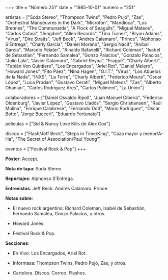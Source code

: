 +++
title = "Número 251"
date = "1985-10-01"
numero = "251"

artistas = ["Soda Stereo", "Thompson Twins", "Pedro Pujó", "Zas", "Orchestral Manoeuvres in the Dark", "Microfón", "Mandioca", "Los Breteles", "The Communards", "A Flock of Seagulls", "Miguel Mateos", "Carlos Cutaia", "Jengibre", "Allen Records", "Tina Turner", "Bryan Adams", "Virus", "Dire Straits", "Jeff Beck", "Andrés Calamaro", "Prince", "Alphonso S’Entrega", "Charly García", "Daniel Morano", "Sergio Nacif", "Aníbal García", "Marcelo Pelater", "Rinaldo Rafanelli", "Richard Coleman", "Isabel de Sebastián", "Fernando Samalea", "Gonzo Palacios", "Gonzalo Palacios", "Julio Lala", "Javier Calamaro", "Gabriel Reyna", "Frappé", "Charly Alberti", "Fabián Von Quintiero", "Los Encargados", "Ariel Rot", "Daniel Melero", "Howard Jones", "Fito Páez", "Nina Hagen", "G.I.T.", "Virus", "Los Abuelos de la Nada", "INXS", "La Torre", "Charly Alberti", "Federico Moura", "Oscar López", "Luca Prodan", "Gustavo Cerati", "Miguel Mateos", "Zas", "Alberto Ohanian", "Carlos Rodríguez Ares", "Carlos Polimeni", "La Unión"]

colaboradores = ["Daniel Osvaldo Ripoll", "Juan Manuel Cibeira", "Federico Oldenburg", "Javier López", "Gustavo Lladós", "Sergio Christiansen", "Raúl Molina", "Enrique Calabrese", "Fernando Doti", "Mario Rodríguez", "Oscar Botto", "Jorge Bucceri", "Eduardo Fortunato"]

peliculas = ["Sid & Nancy Love Kills de Alex Cox"]

discos = ["Flash/Jeff Beck", "Steps in Time/King", "Caza mayor y menor/A-Ha", "The Secret of Association/Paul Young"] 

eventos = ["Festival Rock & Pop"]
+++

**Póster**: Accept.

**Nota de tapa**: Soda Stereo. 

**Reportajes**: Alphonso S’Entrega. 

**Entrevistas**: Jeff Beck. Andrés Calamaro. Prince. 

**Notas sobre**:

- El nuevo rock argentino: Richard Coleman, Isabel de Sebastián, Fernando Samalea, Gonzo Palacios, y otros.

- Howard Jones. 

- Festival Rock & Pop.

**Secciones**:

- En Vivo: Los Encargados, Ariel Rot.

- Informasa: Thompson Twins, Pedro Pujó, Zas, y otros. 

- Cartelera. Discos. Correo. Flashes. 

